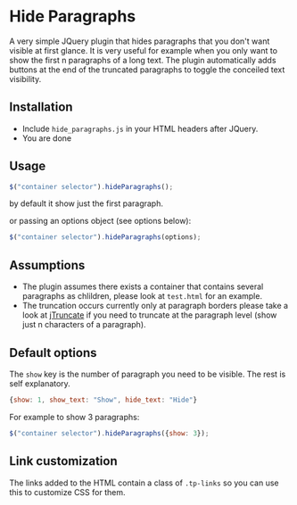 # Hide Paragraphs

A very simple JQuery plugin that hides paragraphs that you don't want visible
at first glance. It is very useful for example when you only want to show the
first n paragraphs of a long text. The plugin automatically adds buttons at
the end of the truncated paragraphs to toggle the conceiled text visibility.

## Installation

- Include `hide_paragraphs.js` in your HTML headers after JQuery.
- You are done

## Usage

```javascript
$("container selector").hideParagraphs();
```

by default it show just the first paragraph.

or passing an options object (see options below):

```javascript
$("container selector").hideParagraphs(options);
```

## Assumptions

- The plugin assumes there exists a container that contains several paragraphs
  as chlildren, please look at `test.html` for an example.
- The truncation occurs currently only at paragraph borders please take a look
  at [jTruncate](https://github.com/cybear/jTruncate) if you need to truncate
  at the paragraph level (show just n characters of a paragraph).

## Default options

The `show` key is the number of paragraph you need to be visible. The rest is
self explanatory.

```javascript
{show: 1, show_text: "Show", hide_text: "Hide"}
```

For example to show 3 paragraphs:

```javascript
$("container selector").hideParagraphs({show: 3});
```

## Link customization

The links added to the HTML contain a class of `.tp-links` so you can use this
to customize CSS for them.
